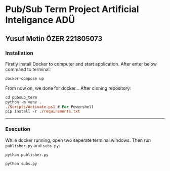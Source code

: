# Pub/Sub Term Project Artificial Inteligance ADÜ
## Yusuf Metin ÖZER 221805073
### Installation

Firstly install Docker to computer and start application. After enter below command to terminal:

```bash
docker-compose up
```

From now on, we done for docker... After cloning repository:

```ps
cd pubsub_term
python -m venv .
./Scripts/Activate.ps1 # For Powershell
pip install -r ./requirements.txt
```
___
### Execution
While docker running, open two seperate terminal windows. Then run `publisher.py` and `subs.py`:
```ps
python publisher.py 
``` 
```ps
python subs.py 
``` 
